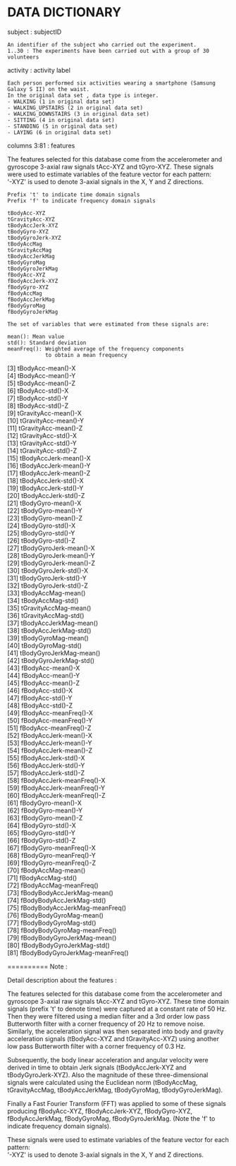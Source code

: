 # DATA DICTIONARY #

subject : subjectID

	An identifier of the subject who carried out the experiment.
	1..30 : The experiments have been carried out with a group of 30 volunteers


activity : activity label

	Each person performed six activities wearing a smartphone (Samsung Galaxy S II) on the waist.
	In the original data set , data type is integer.
	- WALKING (1 in original data set)
	- WALKING_UPSTAIRS (2 in original data set)
	- WALKING_DOWNSTAIRS (3 in original data set)
	- SITTING (4 in original data set)
	- STANDING (5 in original data set)
	- LAYING (6 in original data set)


columns 3:81 : features

The features selected for this database come from the accelerometer and gyroscope 3-axial raw signals tAcc-XYZ and tGyro-XYZ. 
These signals were used to estimate variables of the feature vector for each pattern:  
'-XYZ' is used to denote 3-axial signals in the X, Y and Z directions.

	Prefix 't' to indicate time domain signals
	Prefix 'f' to indicate frequency domain signals
	
	tBodyAcc-XYZ
	tGravityAcc-XYZ
	tBodyAccJerk-XYZ
	tBodyGyro-XYZ
	tBodyGyroJerk-XYZ
	tBodyAccMag
	tGravityAccMag
	tBodyAccJerkMag
	tBodyGyroMag
	tBodyGyroJerkMag
	fBodyAcc-XYZ
	fBodyAccJerk-XYZ
	fBodyGyro-XYZ
	fBodyAccMag
	fBodyAccJerkMag
	fBodyGyroMag
	fBodyGyroJerkMag

	The set of variables that were estimated from these signals are: 

	mean(): Mean value
	std(): Standard deviation
	meanFreq(): Weighted average of the frequency components 
	            to obtain a mean frequency

[3]  tBodyAcc-mean()-X               
[4]  tBodyAcc-mean()-Y              
[5]  tBodyAcc-mean()-Z              
[6]  tBodyAcc-std()-X               
[7]  tBodyAcc-std()-Y                
[8]  tBodyAcc-std()-Z               
[9]  tGravityAcc-mean()-X            
[10] tGravityAcc-mean()-Y           
[11] tGravityAcc-mean()-Z            
[12] tGravityAcc-std()-X            
[13] tGravityAcc-std()-Y             
[14] tGravityAcc-std()-Z            
[15] tBodyAccJerk-mean()-X           
[16] tBodyAccJerk-mean()-Y          
[17] tBodyAccJerk-mean()-Z           
[18] tBodyAccJerk-std()-X           
[19] tBodyAccJerk-std()-Y            
[20] tBodyAccJerk-std()-Z           
[21] tBodyGyro-mean()-X              
[22] tBodyGyro-mean()-Y             
[23] tBodyGyro-mean()-Z              
[24] tBodyGyro-std()-X              
[25] tBodyGyro-std()-Y               
[26] tBodyGyro-std()-Z              
[27] tBodyGyroJerk-mean()-X          
[28] tBodyGyroJerk-mean()-Y         
[29] tBodyGyroJerk-mean()-Z          
[30] tBodyGyroJerk-std()-X          
[31] tBodyGyroJerk-std()-Y           
[32] tBodyGyroJerk-std()-Z          
[33] tBodyAccMag-mean()              
[34] tBodyAccMag-std()              
[35] tGravityAccMag-mean()           
[36] tGravityAccMag-std()           
[37] tBodyAccJerkMag-mean()          
[38] tBodyAccJerkMag-std()          
[39] tBodyGyroMag-mean()             
[40] tBodyGyroMag-std()             
[41] tBodyGyroJerkMag-mean()         
[42] tBodyGyroJerkMag-std()         
[43] fBodyAcc-mean()-X               
[44] fBodyAcc-mean()-Y              
[45] fBodyAcc-mean()-Z               
[46] fBodyAcc-std()-X               
[47] fBodyAcc-std()-Y                
[48] fBodyAcc-std()-Z               
[49] fBodyAcc-meanFreq()-X           
[50] fBodyAcc-meanFreq()-Y          
[51] fBodyAcc-meanFreq()-Z           
[52] fBodyAccJerk-mean()-X          
[53] fBodyAccJerk-mean()-Y           
[54] fBodyAccJerk-mean()-Z          
[55] fBodyAccJerk-std()-X            
[56] fBodyAccJerk-std()-Y           
[57] fBodyAccJerk-std()-Z            
[58] fBodyAccJerk-meanFreq()-X      
[59] fBodyAccJerk-meanFreq()-Y       
[60] fBodyAccJerk-meanFreq()-Z      
[61] fBodyGyro-mean()-X              
[62] fBodyGyro-mean()-Y             
[63] fBodyGyro-mean()-Z              
[64] fBodyGyro-std()-X              
[65] fBodyGyro-std()-Y               
[66] fBodyGyro-std()-Z              
[67] fBodyGyro-meanFreq()-X          
[68] fBodyGyro-meanFreq()-Y         
[69] fBodyGyro-meanFreq()-Z          
[70] fBodyAccMag-mean()             
[71] fBodyAccMag-std()               
[72] fBodyAccMag-meanFreq()         
[73] fBodyBodyAccJerkMag-mean()      
[74] fBodyBodyAccJerkMag-std()      
[75] fBodyBodyAccJerkMag-meanFreq()  
[76] fBodyBodyGyroMag-mean()        
[77] fBodyBodyGyroMag-std()          
[78] fBodyBodyGyroMag-meanFreq()    
[79] fBodyBodyGyroJerkMag-mean()     
[80] fBodyBodyGyroJerkMag-std()     
[81] fBodyBodyGyroJerkMag-meanFreq()


========== Note :

Detail description about the features :

The features selected for this database come from the accelerometer and gyroscope 3-axial raw signals tAcc-XYZ and tGyro-XYZ. These time domain signals (prefix 't' to denote time) were captured at a constant rate of 50 Hz. Then they were filtered using a median filter and a 3rd order low pass Butterworth filter with a corner frequency of 20 Hz to remove noise. Similarly, the acceleration signal was then separated into body and gravity acceleration signals (tBodyAcc-XYZ and tGravityAcc-XYZ) using another low pass Butterworth filter with a corner frequency of 0.3 Hz. 

Subsequently, the body linear acceleration and angular velocity were derived in time to obtain Jerk signals (tBodyAccJerk-XYZ and tBodyGyroJerk-XYZ). Also the magnitude of these three-dimensional signals were calculated using the Euclidean norm (tBodyAccMag, tGravityAccMag, tBodyAccJerkMag, tBodyGyroMag, tBodyGyroJerkMag). 

Finally a Fast Fourier Transform (FFT) was applied to some of these signals producing fBodyAcc-XYZ, fBodyAccJerk-XYZ, fBodyGyro-XYZ, fBodyAccJerkMag, fBodyGyroMag, fBodyGyroJerkMag. (Note the 'f' to indicate frequency domain signals). 

These signals were used to estimate variables of the feature vector for each pattern:  
'-XYZ' is used to denote 3-axial signals in the X, Y and Z directions.
